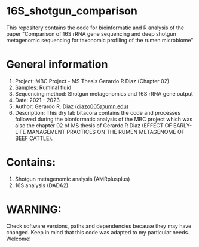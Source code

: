 # 16S_shotgun_comparison
This repository contains the code for bioinformatic and R analysis of the paper "Comparison of 16S rRNA gene sequencing and deep shotgun metagenomic sequencing for taxonomic profiling of the rumen microbiome"

# General information
1. Project: MBC Project - MS Thesis Gerardo R Diaz (Chapter 02) 				
2. Samples: Ruminal fluid											
3. Sequencing method: Shotgun metagenomics and 16S rRNA gene output
4. Date: 2021 - 2023 												
5. Author: Gerardo R. Diaz (diazo005@umn.edu)						
6. Description: This dry lab bitacora contains the code and processes followed during the bionformatic analysis of the MBC project which was also the chapter 02 of MS thesis of Gerardo R Diaz (EFFECT OF EARLY-LIFE MANAGEMENT PRACTICES ON THE RUMEN METAGENOME OF BEEF	CATTLE).				

# Contains:														
1. Shotgun metagenomic analysis (AMRplusplus)				
2. 16S analysis (DADA2)											

# WARNING: 
Check software versions, paths and dependencies because they may have changed. Keep in mind that this code was adapted to my particular needs.				
Welcome!	
